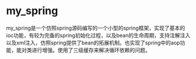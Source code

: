 # my_spring
my_spring是一个仿照spring源码编写的一个小型的spring框架，实现了基本的ioc功能，有较为完备的spring初始化过程，以及bean的生命周期，支持注解注入以及xml注入，仿照spring提供了bean的拓展机制。也实现了spring中的aop功能，能对类进行增强。使用了三级缓存来解决循环依赖的问题。
